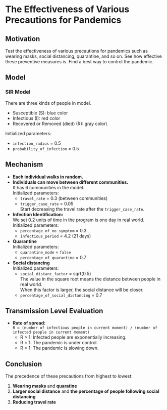# The Effectiveness of Various Precautions for Pandemics

## Motivation
Test the effectiveness of various precautions for pandemics such as wearing masks, social distancing, quarantine, and so on. See how effective these preventive measures is. Find a best way to control the pandemic.

## Model
### SIR Model
There are three kinds of people in model.
- Susceptible (S): blue color
- Infectious (I): red color
- Recovered or Removed (died) (R): gray color\

Initialized parameters:
- `infection_radius` = 0.5
- `probability_of_infection` = 0.5

## Mechanism
- **Each individual walks in random.**
- **Individuals can move between different communities.**\
  It has 6 communities in the model.\
  Initialized parameters:
  - `travel_rate` = 0.3 (between communities)
  - `trigger_case_rate` = 0.05\
  Start decreasing the travel rate after the `trigger_case_rate`.
- **Infection Identification:**\
  We set 0.2 units of time in the program is one day in real world.\
  Initialized parameters:
  - `percentage_of_no_symptom` = 0.3
  - `infectious_period` = 4.2 (21 days)
- **Quarantine**\
  Initialized parameters:
  - `quarantine_mode` = `false`
  - `percentage_of_quarantine` = 0.7
- **Social distancing**\
  Initialized parameters:
  - `social_distanc_factor` = sqrt(0.5)\
  The value in the square root means the distance between people in real world.\
  When this factor is larger, the social distance will be closer.
  - `percentage_of_social_distancing` = 0.7

## Transmission Level Evaluation
- **Rate of spread:**\
  `R = (number of infectious people in current moment) / (number of infected people in current moment)`
  - R > 1: Infected people are exponentially increasing.
  - R = 1: The pandemic is under control.
  - R < 1: The pandemic is slowing down.

## Conclusion
The precedence of these precautions from highest to lowest:
1. **Wearing masks** and **quaratine**
2. **Larger social distance** and **the percentage of people following social distancing**
3. **Reducing travel rate**

